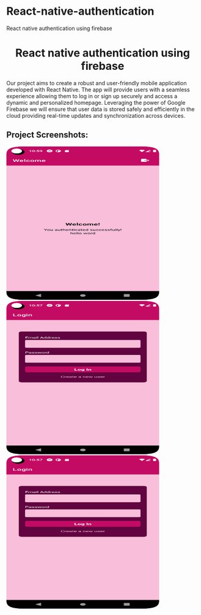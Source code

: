 # React-native-authentication
React native authentication using firebase


<h1 align="center" id="title">React native authentication using firebase</h1>

<p id="description">Our project aims to create a robust and user-friendly mobile application developed with React Native. The app will provide users with a seamless experience allowing them to log in or sign up securely and access a dynamic and personalized homepage. Leveraging the power of Google Firebase we will ensure that user data is stored safely and efficiently in the cloud providing real-time updates and synchronization across devices.</p>

<h2>Project Screenshots:</h2>

<img src="https://raw.githubusercontent.com/bijondev/React-native-authentication/master/screenshot/welcome.png?token=GHSAT0AAAAAACFHFU4XMB7I2S3DCTHQXJCSZFWFAWA" alt="project-screenshot" width="400" height="400/">

<img src="https://raw.githubusercontent.com/bijondev/React-native-authentication/master/screenshot/login.png?token=GHSAT0AAAAAACFHFU4XLKV6OKL6TQS5ICV2ZFWFBCA" alt="project-screenshot" width="400" height="400/">

<img src="https://raw.githubusercontent.com/bijondev/React-native-authentication/master/screenshot/login.png?token=GHSAT0AAAAAACFHFU4WXBCKTU4RIHJK3QAEZFWFBPA" alt="project-screenshot" width="400" height="400/">
